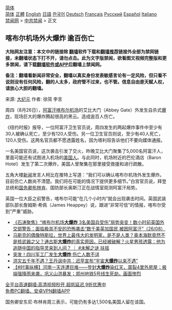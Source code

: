  <!-- 面包屑导航 --> <div class="breadcrumb"><!-- GTranslate: https://gtranslate.io/ -->  <div class="switcher notranslate">  <div class="selected">  <a href="#" onclick="return false;"> 简体</a>  </div>  <div class="option">  <a href="https://www.bannedbook.org" onclick="doGTranslate('zh-CN|zh-CN');jQuery('div.switcher div.selected a').html(jQuery(this).html());return false;" title="简体中文" class="nturl selected"> 简体</a>  <a href="https://www.bannedbook.org/zh-tw/" onclick="doGTranslate('zh-CN|zh-TW');jQuery('div.switcher div.selected a').html(jQuery(this).html());return false;" title="繁體中文" class="nturl"> 正體</a>  <a href="https://www.bannedbook.org/en/" onclick="doGTranslate('zh-CN|en');jQuery('div.switcher div.selected a').html(jQuery(this).html());return false;" title="English" class="nturl"> English</a>  <a href="https://www.bannedbook.org/ja/" onclick="doGTranslate('zh-CN|ja');jQuery('div.switcher div.selected a').html(jQuery(this).html());return false;" title="日本語" class="nturl"> 日語</a>  <a href="https://www.bannedbook.org/ko/" onclick="doGTranslate('zh-CN|ko');jQuery('div.switcher div.selected a').html(jQuery(this).html());return false;" title="한국어" class="nturl"> 한국어</a>  <a href="https://www.bannedbook.org/de/" onclick="doGTranslate('zh-CN|de');jQuery('div.switcher div.selected a').html(jQuery(this).html());return false;" title="Deutsch" class="nturl"> Deutsch</a>  <a href="https://www.bannedbook.org/fr/" onclick="doGTranslate('zh-CN|fr');jQuery('div.switcher div.selected a').html(jQuery(this).html());return false;" title="Français" class="nturl"> Français</a>  <a href="https://www.bannedbook.org/ru/" onclick="doGTranslate('zh-CN|ru');jQuery('div.switcher div.selected a').html(jQuery(this).html());return false;" title="Русский" class="nturl"> Русский</a>  <a href="https://www.bannedbook.org/es/" onclick="doGTranslate('zh-CN|es');jQuery('div.switcher div.selected a').html(jQuery(this).html());return false;" title="Español" class="nturl"> Español</a>  <a href="https://www.bannedbook.org/it/" onclick="doGTranslate('zh-CN|it');jQuery('div.switcher div.selected a').html(jQuery(this).html());return false;" title="Italiano" class="nturl"> Italiano</a>  </div>  </div>      <div class='breadcrumb-sub'><!-- Breadcrumb NavXT 6.3.0 --> <a href="https://www.bannedbook.org/" class="home">禁闻网</a> &gt; <a href="https://www.bannedbook.org/bnews/cbnews/" class="category">中共禁闻</a> &gt; 正文</div></div><h2>喀布尔机场外大爆炸 逾百伤亡</h2> <p class="notice"><b>大陆网友注意：本文中的链接除 <a href="https://github.com/bannedbook/fanqiang" >翻墙</a>软件下载和<a href="https://github.com/killgcd/justmysocks/blob/master/README.md">翻墙推荐</a>链接外全部为禁网链接，未翻墙状态下打不开，请勿点击。此为文字版禁闻，欲看图文视频完整版和更多禁闻，请下载<a href="https://github.com/bannedbook/fanqiang">翻墙软件或APP</a>后翻墙上禁闻网。</p><p>备注：翻墙看新闻非常安全，翻墙以真实身份发表敏感言论有一定风险，但只看不说则没有任何风险，翻的人太多，政府管不过来，也不管。信息自由是天赋人权，请放心大胆的翻墙。</b></p>  <div class="entry"> <p>来源:&nbsp;<span class='wp_keywordlink_affiliate'><a href="http://www.epochtimes.com/" title="大纪元" target="_blank">大纪元</a></span>                            作者:&nbsp;徐简 李言                           </p> <p>周四（8月26日），<a href="https://www.bannedbook.org/bnews/tag/%e9%98%bf%e5%af%8c%e6%b1%97/" class="st_tag internal_tag" rel="tag" title="标签 阿富汗 下的日志">阿富汗</a><a href="https://www.bannedbook.org/bnews/tag/%E5%96%80%E5%B8%83%E5%B0%94/" class="st_tag internal_tag" rel="tag" title="标签 喀布尔 下的日志">喀布尔</a><a href="https://www.bannedbook.org/bnews/tag/%e6%9c%ba%e5%9c%ba/" class="st_tag internal_tag" rel="tag" title="标签 机场 下的日志">机场</a>的艾比大门（Abbey Gate）外发生自杀式<a href="https://www.bannedbook.org/bnews/tag/%e7%88%86%e7%82%b8/" class="st_tag internal_tag" rel="tag" title="标签 爆炸 下的日志">爆炸</a>，现场巨大的爆炸腾起很高的黑云。造成逾百人伤亡。</p>  <p>《纽约时报》报导，一位阿富汗卫生官员说，周四发生的两起爆炸事件中至少有30人被确认死亡，至少有120人受伤。另一位卫生官员则说，至少有40人死亡，120人受伤。这两名官员都不愿透露姓名，因为塔利班告诉他们不要向媒体通报。</p> <p>一名美国官员说，这次袭击引发了交火，昨晚艾比大门聚集了5,000名阿富汗人，里面可能还有试图进入机场的<a href="https://www.bannedbook.org/bnews/tag/%E7%BE%8E%E5%9B%BD%E4%BA%BA/" class="st_tag internal_tag" rel="tag" title="标签 美国人 下的日志">美国人</a>。与此同时，机场附近的巴伦酒店（Baron Hotel）发生了第二次爆炸，美国人曾聚集在那里接受救援和进行疏散。</p>  <p>五角大楼<span class='wp_keywordlink_affiliate'><a href="https://www.bannedbook.org/" title="新闻">新闻</a></span>发言人柯比在推特上写道：“我们可以确认喀布尔机场外发生爆炸。目前伤亡人数尚不清楚。我们将在可能的情况下提供更多细节。”白宫官员说，拜登总统和<a href="https://www.bannedbook.org/bnews/tag/%e5%9b%bd%e5%8a%a1%e5%8d%bf/" class="st_tag internal_tag" rel="tag" title="标签 国务卿 下的日志">国务卿</a><a href="https://www.bannedbook.org/bnews/tag/%e5%b8%83%e6%9e%97%e8%82%af/" class="st_tag internal_tag" rel="tag" title="标签 布林肯 下的日志">布林肯</a>、国防部长奥斯汀正在战情室观测阿富汗局势。</p> <p>英国一位大臣之前警告，喀布尔可能“在几个小时内”就会出现袭击时间。英国武装部队部长詹姆斯‧希佩（James Heappey）说，跟进“非常可信”的情报，喀布尔受到“严重”威胁。</p>  <ul class='op-related-articles' title='相关阅读'> <li><a href='https://www.bannedbook.org/bnews/bannedvideo/20210827/1613945.html' target='_blank'>《石涛聚焦》“喀布尔机场<b>大爆炸</b> 3名美国兵受伤”局势突变！数小时前英国外交部警告：面临极具不安的恐怖袭击“数千美英加国民 被困阿富汗”（26/08）</a></li> <li><a href='https://www.bannedbook.org/bnews/comments/20210823/1611669.html' target='_blank'>马斯克的偶像特斯拉，世界上最伟大的发明家，是不是人类？奥本海默竟然不是核武器之父？通古斯<b>大爆炸</b>的真实原因，已经被破解？火星男孩透露：他为追随中国的指导灵来到人间？ ｜ #未解之谜 扶摇</a></li> <li><a href='https://www.bannedbook.org/bnews/cnnews/20210818/1608531.html' target='_blank'>突发！四川军工厂发生<b>大爆炸</b> 伤亡人数不详</a></li> <li><a href='https://www.bannedbook.org/bnews/worldnews/20210723/1592403.html' target='_blank'>洪灾五千年不遇？王丹讽中共：迟早宣布“宇宙<b>大爆炸</b>以来不遇”</a></li> <li><a href='https://www.bannedbook.org/bnews/bannedvideo/20210721/1591048.html' target='_blank'>【#时事纵横】河南一天连遭巨难——登封<b>大爆炸</b>染红天，震裂4里外房屋；极端强降雨来袭，巩义山洪暴发；郑州地铁5号线生死劫，画面惨烈</a></li> </ul> <p class="texttj"> <a href="https://github.com/bannedbook/fanqiang/wiki/V2ray%E6%9C%BA%E5%9C%BA" target="_blank">全平台高速翻墙:高清视频秒开,超低延迟,9折优惠中</a><br/> <a href="https://github.com/bannedbook/fanqiang/wiki/%E7%A6%81%E9%97%BB%E7%BD%91%E5%AE%89%E5%8D%93%E7%BF%BB%E5%A2%99%E6%96%B0%E9%97%BBAPP" target="_blank">免费PC翻墙、安卓VPN翻墙APP</a></p><p>国务卿安东尼‧布林肯周三表示，可能仍有多达1,500名美国人留在该国。</p> <a name='sharetosocial'></a>  <div style="margin-bottom:5px;padding-bottom:5px;clear:both"> <div id="archive-pix-1" class="banner-ads"> <!-- AuctionX Display platform tag START --> <div id="26318x728x90x621x_ADSLOT2" clicktrack="%%CLICK_URL_ESC%%"></div> <!-- AuctionX Display platform tag END --> </div> <div id="archive-pix-2" class="banner-ads"> <!-- AuctionX Display platform tag START --> <div id="26315x300x250x621x_ADSLOT2" clicktrack="%%CLICK_URL_ESC%%"></div> <!-- AuctionX Display platform tag END --> </div> </div>  <div id="archive-pix-1" class="banner-ads"> <!-- AuctionX Display platform tag START --> <div id="26318x728x90x621x_ADSLOT3" clicktrack="%%CLICK_URL_ESC%%"></div> <!-- AuctionX Display platform tag END --> </div> </div><!--END ENTRY--> 
